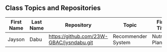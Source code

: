 ## Class Topics and Repositories


| First Name | Last Name | Repository | Topic | First Title | Target Group |
|---|---|---|---|---|---|
| Jayson | Dabu | https://github.com/23W-GBAC/jysndabu.git | Recommender System | Nutrition Planner | Any Individual |
